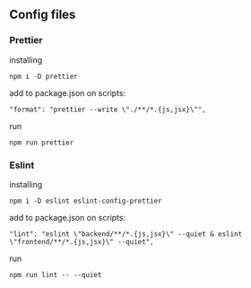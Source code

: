 ## Config files

### Prettier 

installing
```
npm i -D prettier 
```

add to package.json on scripts: 

```
"format": "prettier --write \"./**/*.{js,jsx}\"",
```

run
```
npm run prettier
```

### Eslint

installing
```
npm i -D eslint eslint-config-prettier
```

add to package.json on scripts: 

```
"lint": "eslint \"backend/**/*.{js,jsx}\" --quiet & eslint \"frontend/**/*.{js,jsx}\" --quiet",
```

run
```
npm run lint -- --quiet
```

